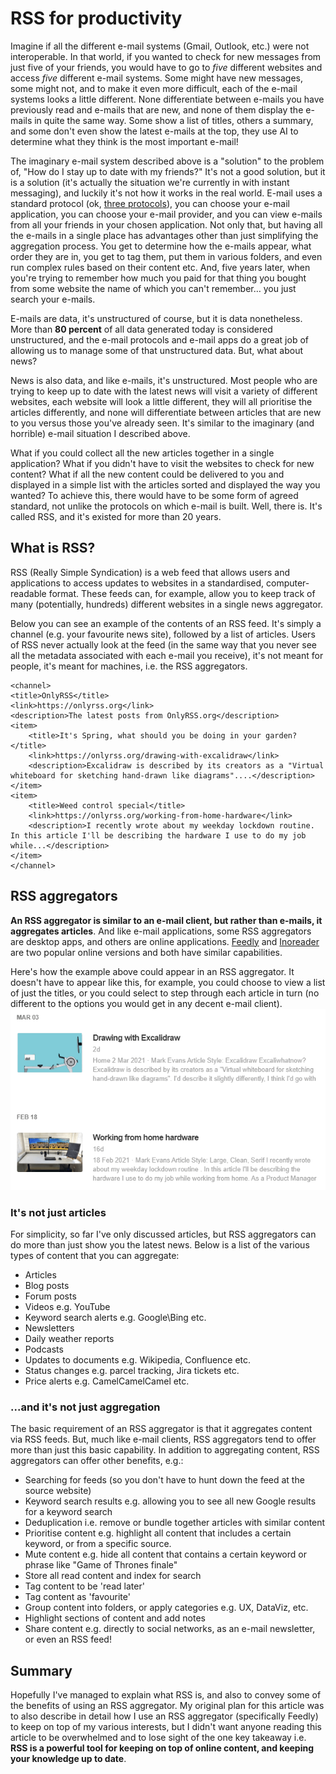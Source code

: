 # RSS for productivity

Imagine if all the different e-mail systems (Gmail, Outlook, etc.) were not interoperable. In that world, if you wanted to check for new messages from just five of your friends, you would have to go to _five_ different websites and access _five_ different e-mail systems. Some might have new messages, some might not, and to make it even more difficult, each of the e-mail systems looks a little different. None differentiate between e-mails you have previously read and e-mails that are new, and none of them display the e-mails in quite the same way. Some show a list of titles, others a summary, and some don't even show the latest e-mails at the top, they use AI to determine what they think is the most important e-mail!

The imaginary e-mail system described above is a "solution" to the problem of, "How do I stay up to date with my friends?" It's not a good solution, but it is a solution (it's actually the situation we're currently in with instant messaging), and luckily it's not how it works in the real world. E-mail uses a standard protocol (ok, [three protocols](https://www.siteground.co.uk/tutorials/email/protocols-pop3-smtp-imap/)), you can choose your e-mail application, you can choose your e-mail provider, and you can view e-mails from all your friends in your chosen application. Not only that, but having all the e-mails in a single place has advantages other than just simplifying the aggregation process. You get to determine how the e-mails appear, what order they are in, you get to tag them, put them in various folders, and even run complex rules based on their content etc. And, five years later, when you're trying to remember how much you paid for that thing you bought from some website the name of which you can't remember&hellip; you just search your e-mails.

E-mails are data, it's unstructured of course, but it is data nonetheless. More than **80 percent** of all data generated today is considered unstructured, and the e-mail protocols and e-mail apps do a great job of allowing us to manage some of that unstructured data. But, what about news?

News is also data, and like e-mails, it's unstructured. Most people who are trying to keep up to date with the latest news will visit a variety of different websites, each website will look a little different, they will all prioritise the articles differently, and none will differentiate between articles that are new to you versus those you've already seen. It's similar to the imaginary (and horrible) e-mail situation I described above.

What if you could collect all the new articles together in a single application? What if you didn't have to visit the websites to check for new content? What if all the new content could be delivered to you and displayed in a simple list with the articles sorted and displayed the way you wanted? To achieve this, there would have to be some form of agreed standard, not unlike the protocols on which e-mail is built. Well, there is. It's called RSS, and it's existed for more than 20 years.

## What is RSS?

RSS (Really Simple Syndication) is a web feed that allows users and applications to access updates to websites in a standardised, computer-readable format. These feeds can, for example, allow you to keep track of many (potentially, hundreds) different websites in a single news aggregator.

Below you can see an example of the contents of an RSS feed. It's simply a channel (e.g. your favourite news site), followed by a list of articles. Users of RSS never actually look at the feed (in the same way that you never see all the metadata associated with each e-mail you receive), it's not meant for people, it's meant for machines, i.e. the RSS aggregators.

    <channel>
    <title>OnlyRSS</title>
    <link>https://onlyrss.org</link>
    <description>The latest posts from OnlyRSS.org</description>
    <item>
        <title>It's Spring, what should you be doing in your garden?</title>
        <link>https://onlyrss.org/drawing-with-excalidraw</link>
        <description>Excalidraw is described by its creators as a "Virtual whiteboard for sketching hand-drawn like diagrams"....</description>
    </item>
    <item>
        <title>Weed control special</title>
        <link>https://onlyrss.org/working-from-home-hardware</link>
        <description>I recently wrote about my weekday lockdown routine. In this article I'll be describing the hardware I use to do my job while...</description>
    </item>
    </channel>

## RSS aggregators

**An RSS aggregator is similar to an e-mail client, but rather than e-mails, it aggregates articles**. And like e-mail applications, some RSS aggregators are desktop apps, and others are online applications. [Feedly](https://feedly.com/) and [Inoreader](https://www.inoreader.com/) are two popular online versions and both have similar capabilities.

Here's how the example above could appear in an RSS aggregator. It doesn't have to appear like this, for example, you could choose to view a list of just the titles, or you could select to step through each article in turn (no different to the options you would get in any decent e-mail client).
![](images/rss-for-productivity-1.png)

### It's not just articles

For simplicity, so far I've only discussed articles, but RSS aggregators can do more than just show you the latest news. Below is a list of the various types of content that you can aggregate:

- Articles
- Blog posts
- Forum posts
- Videos e.g. YouTube
- Keyword search alerts e.g. Google\Bing etc.
- Newsletters
- Daily weather reports
- Podcasts
- Updates to documents e.g. Wikipedia, Confluence etc.
- Status changes e.g. parcel tracking, Jira tickets etc.
- Price alerts e.g. CamelCamelCamel etc.

### ...and it's not just aggregation

The basic requirement of an RSS aggregator is that it aggregates content via RSS feeds. But, much like e-mail clients, RSS aggregators tend to offer more than just this basic capability. In addition to aggregating content, RSS aggregators can offer other benefits, e.g.:

- Searching for feeds (so you don't have to hunt down the feed at the source website)
- Keyword search results e.g. allowing you to see all new Google results for a keyword search
- Deduplication i.e. remove or bundle together articles with similar content
- Prioritise content e.g. highlight all content that includes a certain keyword, or from a specific source.
- Mute content e.g. hide all content that contains a certain keyword or phrase like "Game of Thrones finale"
- Store all read content and index for search
- Tag content to be 'read later'
- Tag content as 'favourite'
- Group content into folders, or apply categories e.g. UX, DataViz, etc.
- Highlight sections of content and add notes
- Share content e.g. directly to social networks, as an e-mail newsletter, or even an RSS feed!

## Summary

Hopefully I've managed to explain what RSS is, and also to convey some of the benefits of using an RSS aggregator. My original plan for this article was to also describe in detail how I use an RSS aggregator (specifically Feedly) to keep on top of my various interests, but I didn't want anyone reading this article to be overwhelmed and to lose sight of the one key takeaway i.e. **RSS is a powerful tool for keeping on top of online content, and keeping your knowledge up to date**.
